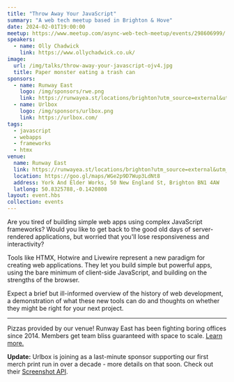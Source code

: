 ```yaml
---
title: "Throw Away Your JavaScript"
summary: "A web tech meetup based in Brighton & Hove"
date: 2024-02-01T19:00:00
meetup: https://www.meetup.com/async-web-tech-meetup/events/298606999/
speakers:
  - name: Olly Chadwick
    link: https://www.ollychadwick.co.uk/
image:
  url: /img/talks/throw-away-your-javascript-ojv4.jpg
  title: Paper monster eating a trash can
sponsors:
  - name: Runway East
    logo: /img/sponsors/rwe.png
    link: https://runwayea.st/locations/brighton?utm_source=external&utm_medium=event&utm_campaign=sponsorship
  - name: Urlbox
    logo: /img/sponsors/urlbox.png
    link: https://urlbox.com/
tags:
  - javascript
  - webapps
  - frameworks
  - htmx
venue:
  name: Runway East
  link: https://runwayea.st/locations/brighton?utm_source=external&utm_medium=event&utm_campaign=sponsorship
  location: https://goo.gl/maps/WGe2p9D7Wup3LdNt8
  address: York And Elder Works, 50 New England St, Brighton BN1 4AW
  latlong: 50.8325788,-0.1420808
layout: event.hbs
collection: events
---
```


Are you tired of building simple web apps using complex JavaScript frameworks? Would you like to get back to the good old days of server-rendered applications, but worried that you'll lose responsiveness and interactivity?

Tools like HTMX, Hotwire and Livewire represent a new paradigm for creating web applications. They let you build simple but powerful apps, using the bare minimum of client-side JavaScript, and building on the strengths of the browser.

Expect a brief but ill-informed overview of the history of web development, a demonstration of what these new tools can do and thoughts on whether they might be right for your next project.

---

Pizzas provided by our venue! Runway East has been fighting boring offices since 2014. Members get team bliss guaranteed with space to scale. [Learn more.](https://runwayea.st/locations/brighton?utm_source=external&utm_medium=event&utm_campaign=sponsorship)

**Update:** Urlbox is joining as a last-minute sponsor supporting our first merch print run in over a decade - more details on that soon. Check out their [Screenshot API](https://urlbox.com/).
